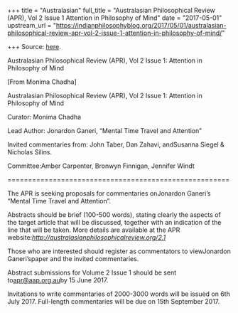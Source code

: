 +++
title = "Australasian"
full_title = "Australasian Philosophical Review (APR), Vol 2 Issue 1 Attention in Philosophy of Mind"
date = "2017-05-01"
upstream_url = "https://indianphilosophyblog.org/2017/05/01/australasian-philosophical-review-apr-vol-2-issue-1-attention-in-philosophy-of-mind/"

+++
Source: [here](https://indianphilosophyblog.org/2017/05/01/australasian-philosophical-review-apr-vol-2-issue-1-attention-in-philosophy-of-mind/).

Australasian Philosophical Review (APR), Vol 2 Issue 1: Attention in Philosophy of Mind

\[From Monima Chadha\]

Australasian Philosophical Review (APR), Vol 2 Issue 1: Attention in
Philosophy of Mind

Curator: Monima Chadha

Lead Author: Jonardon Ganeri, “Mental Time Travel and Attention”

Invited commentaries from: John Taber, Dan Zahavi, andSusanna Siegel &
Nicholas Silins.

Committee:Amber Carpenter, Bronwyn Finnigan, Jennifer Windt

======================================================

The APR is seeking proposals for commentaries onJonardon Ganeri’s
“Mental Time Travel and Attention”.

Abstracts should be brief (100-500 words), stating clearly the aspects
of the target article that will be discussed, together with an
indication of the line that will be taken. More details are available at
the APR website:*<http://australasianphilosophicalreview.org/2.1>*

Those who are interested should register as commentators to
viewJonardon Ganeri’spaper and the invited commentaries.

Abstract submissions for Volume 2 Issue 1 should be sent
to<apr@aap.org.au>by 15 June 2017.

Invitations to write commentaries of 2000-3000 words will be issued on
6th July 2017. Full-length commentaries will be due on 15th September
2017.
